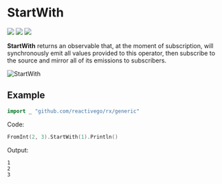 # StartWith

[![](../../../assets/godev.svg?raw=true)](https://pkg.go.dev/github.com/reactivego/rx/test/StartWith?tab=doc)
[![](../../../assets/godoc.svg?raw=true)](https://godoc.org/github.com/reactivego/rx/test/StartWith)
[![](../../../assets/rx.svg?raw=true)](http://reactivex.io/documentation/operators/startwith.html)

**StartWith** returns an observable that, at the moment of subscription, will
synchronously emit all values provided to this operator, then subscribe to
the source and mirror all of its emissions to subscribers.

![StartWith](../../../assets/StartWith.svg?raw=true)

## Example
```go
import _ "github.com/reactivego/rx/generic"
```
Code:
```go
FromInt(2, 3).StartWith(1).Println()
```
Output:
```
1
2
3
```
